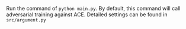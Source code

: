 Run the command of ```python main.py```.
By default, this command will call adversarial training against ACE.
Detailed settings can be found in ```src/argument.py```


